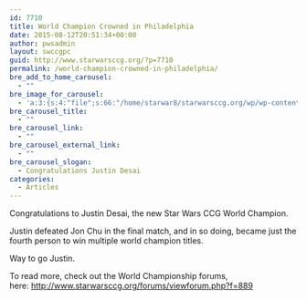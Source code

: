 ```yaml
---
id: 7710
title: World Champion Crowned in Philadelphia
date: 2015-08-12T20:51:34+00:00
author: pwsadmin
layout: swccgpc
guid: http://www.starwarsccg.org/?p=7710
permalink: /world-champion-crowned-in-philadelphia/
bre_add_to_home_carousel:
  - ""
bre_image_for_carousel:
  - 'a:3:{s:4:"file";s:66:"/home/starwar8/starwarsccg.org/wp/wp-content/uploads/chu-desai.jpg";s:3:"url";s:62:"http://www.starwarsccg.org/wp/wp-content/uploads/chu-desai.jpg";s:4:"type";s:10:"image/jpeg";}'
bre_carousel_title:
  - ""
bre_carousel_link:
  - ""
bre_carousel_external_link:
  - ""
bre_carousel_slogan:
  - Congratulations Justin Desai
categories:
  - Articles
---
```

Congratulations to Justin Desai, the new Star Wars CCG World Champion.

Justin defeated Jon Chu in the final match, and in so doing, became just the fourth person to win multiple world champion titles.

Way to go Justin.

To read more, check out the World Championship forums, here: <http://www.starwarsccg.org/forums/viewforum.php?f=889>